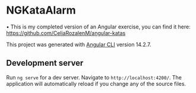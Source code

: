 # NGKataAlarm

• This is my completed version of an Angular exercise, you can find it here: https://github.com/CeliaRozalenM/angular-katas

This project was generated with [Angular CLI](https://github.com/angular/angular-cli) version 14.2.7.

## Development server

Run `ng serve` for a dev server. Navigate to `http://localhost:4200/`. The application will automatically reload if you change any of the source files.
